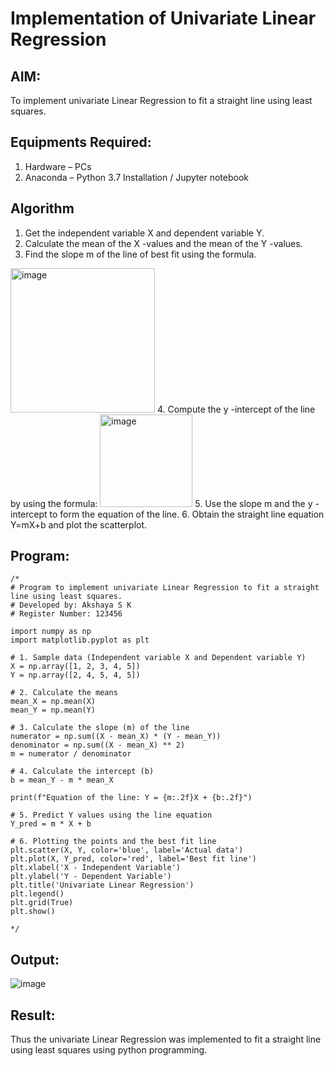 # Implementation of Univariate Linear Regression
## AIM:
To implement univariate Linear Regression to fit a straight line using least squares.

## Equipments Required:
1. Hardware – PCs
2. Anaconda – Python 3.7 Installation / Jupyter notebook

## Algorithm
1. Get the independent variable X and dependent variable Y.
2. Calculate the mean of the X -values and the mean of the Y -values.
3. Find the slope m of the line of best fit using the formula. 
<img width="231" alt="image" src="https://user-images.githubusercontent.com/93026020/192078527-b3b5ee3e-992f-46c4-865b-3b7ce4ac54ad.png">
4. Compute the y -intercept of the line by using the formula:
<img width="148" alt="image" src="https://user-images.githubusercontent.com/93026020/192078545-79d70b90-7e9d-4b85-9f8b-9d7548a4c5a4.png">
5. Use the slope m and the y -intercept to form the equation of the line.
6. Obtain the straight line equation Y=mX+b and plot the scatterplot.

## Program:
```
/*
# Program to implement univariate Linear Regression to fit a straight line using least squares.
# Developed by: Akshaya S K
# Register Number: 123456

import numpy as np
import matplotlib.pyplot as plt

# 1. Sample data (Independent variable X and Dependent variable Y)
X = np.array([1, 2, 3, 4, 5])      
Y = np.array([2, 4, 5, 4, 5])      

# 2. Calculate the means
mean_X = np.mean(X)
mean_Y = np.mean(Y)

# 3. Calculate the slope (m) of the line
numerator = np.sum((X - mean_X) * (Y - mean_Y))
denominator = np.sum((X - mean_X) ** 2)
m = numerator / denominator

# 4. Calculate the intercept (b)
b = mean_Y - m * mean_X

print(f"Equation of the line: Y = {m:.2f}X + {b:.2f}")

# 5. Predict Y values using the line equation
Y_pred = m * X + b

# 6. Plotting the points and the best fit line
plt.scatter(X, Y, color='blue', label='Actual data')
plt.plot(X, Y_pred, color='red', label='Best fit line')
plt.xlabel('X - Independent Variable')
plt.ylabel('Y - Dependent Variable')
plt.title('Univariate Linear Regression')
plt.legend()
plt.grid(True)
plt.show()
 
*/
```

## Output:
![image](https://github.com/user-attachments/assets/a9e88f45-9386-4170-a00a-a1e7c0f63a9b)



## Result:
Thus the univariate Linear Regression was implemented to fit a straight line using least squares using python programming.
